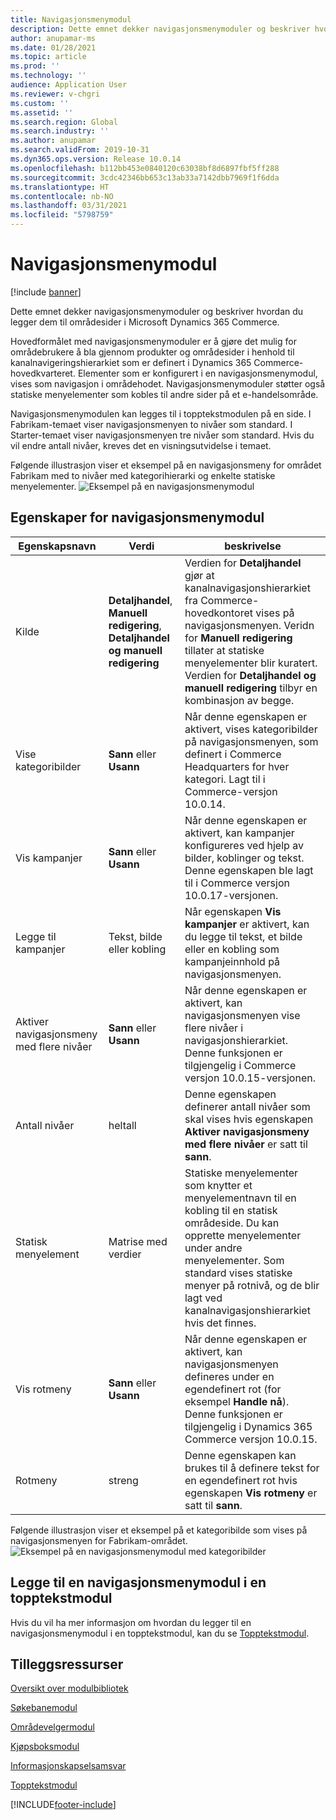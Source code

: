 ```yaml
---
title: Navigasjonsmenymodul
description: Dette emnet dekker navigasjonsmenymoduler og beskriver hvordan du legger dem til områdesider i Microsoft Dynamics 365 Commerce.
author: anupamar-ms
ms.date: 01/28/2021
ms.topic: article
ms.prod: ''
ms.technology: ''
audience: Application User
ms.reviewer: v-chgri
ms.custom: ''
ms.assetid: ''
ms.search.region: Global
ms.search.industry: ''
ms.author: anupamar
ms.search.validFrom: 2019-10-31
ms.dyn365.ops.version: Release 10.0.14
ms.openlocfilehash: b112bb453e0840120c63038bf8d6897fbf5ff288
ms.sourcegitcommit: 3cdc42346bb653c13ab33a7142dbb7969f1f6dda
ms.translationtype: HT
ms.contentlocale: nb-NO
ms.lasthandoff: 03/31/2021
ms.locfileid: "5798759"
---
```

# <a name="navigation-menu-module"></a>Navigasjonsmenymodul

[!include [banner](includes/banner.md)]

Dette emnet dekker navigasjonsmenymoduler og beskriver hvordan du legger dem til områdesider i Microsoft Dynamics 365 Commerce.

Hovedformålet med navigasjonsmenymoduler er å gjøre det mulig for områdebrukere å bla gjennom produkter og områdesider i henhold til kanalnavigeringshierarkiet som er definert i Dynamics 365 Commerce-hovedkvarteret. Elementer som er konfigurert i en navigasjonsmenymodul, vises som navigasjon i områdehodet. Navigasjonsmenymoduler støtter også statiske menyelementer som kobles til andre sider på et e-handelsområde.

Navigasjonsmenymodulen kan legges til i topptekstmodulen på en side. I Fabrikam-temaet viser navigasjonsmenyen to nivåer som standard. I Starter-temaet viser navigasjonsmenyen tre nivåer som standard. Hvis du vil endre antall nivåer, kreves det en visningsutvidelse i temaet.

Følgende illustrasjon viser et eksempel på en navigasjonsmeny for området Fabrikam med to nivåer med kategorihierarki og enkelte statiske menyelementer.
![Eksempel på en navigasjonsmenymodul](./media/ecommerce-header.png)

## <a name="navigation-menu-module-properties"></a>Egenskaper for navigasjonsmenymodul

| Egenskapsnavn             | Verdi                 | beskrivelse |
|---------------------------|-----------------------|-------------|
| Kilde                  | **Detaljhandel**, **Manuell redigering**, **Detaljhandel og manuell redigering** | Verdien for **Detaljhandel** gjør at kanalnavigasjonshierarkiet fra Commerce-hovedkontoret vises på navigasjonsmenyen. Veridn for **Manuell redigering** tillater at statiske menyelementer blir kuratert. Verdien for **Detaljhandel og manuell redigering** tilbyr en kombinasjon av begge. |
| Vise kategoribilder | **Sann** eller **Usann**    | Når denne egenskapen er aktivert, vises kategoribilder på navigasjonsmenyen, som definert i Commerce Headquarters for hver kategori. Lagt til i Commerce-versjon 10.0.14. |
| Vis kampanjer | **Sann** eller **Usann** | Når denne egenskapen er aktivert, kan kampanjer konfigureres ved hjelp av bilder, koblinger og tekst. Denne egenskapen ble lagt til i Commerce versjon 10.0.17-versjonen. |
| Legge til kampanjer | Tekst, bilde eller kobling | Når egenskapen **Vis kampanjer** er aktivert, kan du legge til tekst, et bilde eller en kobling som kampanjeinnhold på navigasjonsmenyen. |
| Aktiver navigasjonsmeny med flere nivåer | **Sann** eller **Usann** | Når denne egenskapen er aktivert, kan navigasjonsmenyen vise flere nivåer i navigasjonshierarkiet. Denne funksjonen er tilgjengelig i Commerce versjon 10.0.15-versjonen. |
| Antall nivåer | heltall | Denne egenskapen definerer antall nivåer som skal vises hvis egenskapen **Aktiver navigasjonsmeny med flere nivåer** er satt til **sann**. |
| Statisk menyelement| Matrise med verdier| Statiske menyelementer som knytter et menyelementnavn til en kobling til en statisk områdeside. Du kan opprette menyelementer under andre menyelementer. Som standard vises statiske menyer på rotnivå, og de blir lagt ved kanalnavigasjonshierarkiet hvis det finnes. |
| Vis rotmeny | **Sann** eller **Usann** | Når denne egenskapen er aktivert, kan navigasjonsmenyen defineres under en egendefinert rot (for eksempel **Handle nå**). Denne funksjonen er tilgjengelig i Dynamics 365 Commerce versjon 10.0.15. |
| Rotmeny | streng | Denne egenskapen kan brukes til å definere tekst for en egendefinert rot hvis egenskapen **Vis rotmeny** er satt til **sann**. |

Følgende illustrasjon viser et eksempel på et kategoribilde som vises på navigasjonsmenyen for Fabrikam-området.
![Eksempel på en navigasjonsmenymodul med kategoribilder](./media/ecommerce-categoryimages.PNG)

## <a name="add-a-navigation-menu-module-to-a-header-module"></a>Legge til en navigasjonsmenymodul i en topptekstmodul

Hvis du vil ha mer informasjon om hvordan du legger til en navigasjonsmenymodul i en topptekstmodul, kan du se [Topptekstmodul](author-header-module.md).

## <a name="additional-resources"></a>Tilleggsressurser

[Oversikt over modulbibliotek](starter-kit-overview.md)

[Søkebanemodul](add-breadcrumb.md)

[Områdevelgermodul](site-selector.md)

[Kjøpsboksmodul](add-buy-box.md)

[Informasjonskapselsamsvar](cookie-compliance.md)

[Topptekstmodul](author-header-module.md)


[!INCLUDE[footer-include](../includes/footer-banner.md)]
